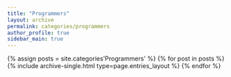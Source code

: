 ```yaml
---
title: "Programmers"
layout: archive
permalink: categories/programmers
author_profile: true
sidebar_main: true
---
```



{% assign posts = site.categories'Programmers' %}
{% for post in posts %} {% include archive-single.html type=page.entries_layout %} {% endfor %}